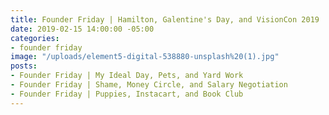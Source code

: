 ```yaml
---
title: Founder Friday | Hamilton, Galentine's Day, and VisionCon 2019
date: 2019-02-15 14:00:00 -05:00
categories:
- founder friday
image: "/uploads/element5-digital-538880-unsplash%20(1).jpg"
posts:
- Founder Friday | My Ideal Day, Pets, and Yard Work
- Founder Friday | Shame, Money Circle, and Salary Negotiation
- Founder Friday | Puppies, Instacart, and Book Club
---
```


